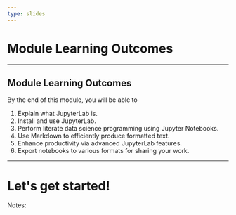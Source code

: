 ```yaml
---
type: slides
---
```


# Module Learning Outcomes

---

## Module Learning Outcomes

By the end of this module, you will be able to

1. Explain what JupyterLab is.
2. Install and use JupyterLab.
3. Perform literate data science programming using Jupyter Notebooks.
4. Use Markdown to efficiently produce formatted text.
5. Enhance productivity via advanced JupyterLab features.
6. Export notebooks to various formats for sharing your work.

---

# Let's get started!

Notes:

<br>
